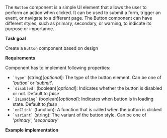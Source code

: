 The `Button` component is a simple UI element that allows the user to perform an action when clicked. It can be used to submit a form, trigger an event, or navigate to a different page. The Button component can have different styles, such as primary, secondary, or warning, to indicate its purpose or importance.

**Task goal**

Create a `Button` component based on design

**Requirements**

Component has to implement following properties:

- `` `type` `` (string)\[_optional_\]: The type of the button element. Can be one of '_button_' or '_submit_'.
- `` `disabled` `` (boolean)\[_optional_\]: Indicates whether the button is disabled or not. Default to _false_
- `` `isLoading` `` (boolean)\[_optional_\]: Indicates when button is in loading state. Default to _false_
- `` `onClick` `` (function): A function that is called when the button is clicked
- `` `variant` `` (string): The variant of the button style. Can be one of '_primary_', '_secondary_'

**Example implementation**
